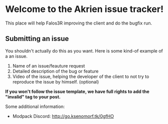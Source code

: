 # Welcome to the Akrien issue tracker!
This place will help Falos3R improving the client and do the bugfix run.

## Submitting an issue
You shouldn't actually do this as you want. Here is some kind-of example of a an issue.

1. Name of an issue/feauture request
2. Detailed description of the bug or feature
3. Video of the issue, helping the developer of the client to not try to reproduce the issue by himself. (optional)

**If you won't follow the issue template, we have full rights to add the "invalid" tag to your post.**

Some additional information:
* Modpack Discord: http://go.ksenomorf.tk/0gfHO
